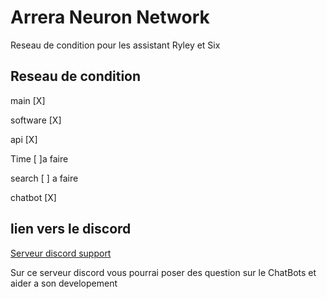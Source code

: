 # Arrera Neuron Network
Reseau de condition pour les assistant Ryley et Six 

## Reseau de condition

main [X]

software [X]

api [X] 

Time [ ]a faire 

search [ ] a faire 

chatbot [X] 

## lien vers le discord 

[Serveur discord support](https://discord.gg/hFxxUtdk8Y)

Sur ce serveur discord vous pourrai poser des question sur le ChatBots et aider a son developement
